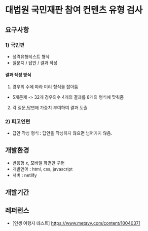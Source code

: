 # 대법원 국민재판 참여 컨텐츠 유형 검사 
## 요구사항
### 1) 국민편 
- 성격유형테스트 형식
- 질문지 / 답안 / 결과 작성 

#### 결과 작성 방식 
1. 경우의 수에 따라 미리 형식을 잡아둠
- 5개문제 -> 32개 경우의수 4개의 결과를 8개의 형식에 맞춰줌 
2. 각 질문,답변에 가중치 부여하여 결과 도출 
  
### 2) 피고인편 
- 답안 작성 형식 : 답안을 작성하지 않으면 넘어가지 않음. 

## 개발환경
- 반응형 x, 모바일 화면만 구현 
- 개발언어 : html, css, javascript 
- 서버 : netlify

## 개발기간 


## 레퍼런스
- [인생 여행지 테스트] https://www.metavv.com/content/10040371

